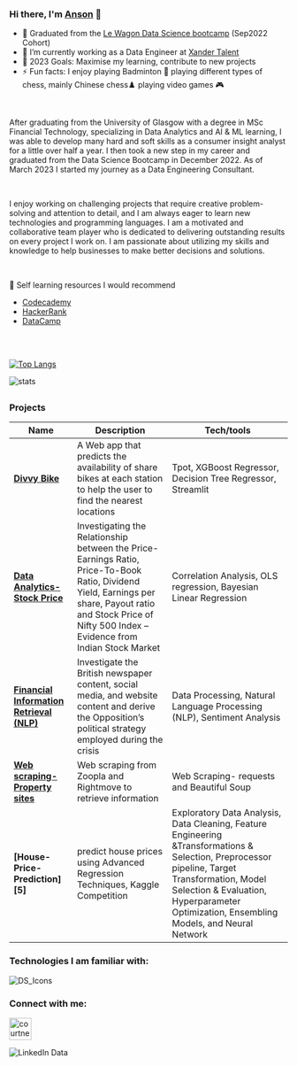 ### Hi there, I'm [Anson](https://www.notion.so/Hon-Fai-Chow-Anson-b883669e0a0f4a79b84021ac6a880341) 👋

- 🌱  Graduated from the [Le Wagon Data Science bootcamp](https://www.lewagon.com/data-science-course) (Sep2022 Cohort)
- 🔭  I’m currently working as a Data Engineer at [Xander Talent](https://www.xandertalent.com/)
- 🥅  2023 Goals: Maximise my learning, contribute to new projects
- ⚡  Fun facts: I enjoy playing Badminton 🏸 playing different types of chess, mainly Chinese chess♟️ playing video games 🎮

<br/>

After graduating from the University of Glasgow with a degree in MSc Financial Technology, specializing in Data Analytics and AI & ML learning, I was able to develop many hard and soft skills as a consumer insight analyst for a little over half a year. I then took a new step in my career and graduated from the Data Science Bootcamp in December 2022. As of March 2023 I started my journey as a Data Engineering Consultant.

<br/>

I enjoy working on challenging projects that require creative problem-solving and attention to detail, and I am always eager to learn new technologies and programming languages. I am a motivated and collaborative team player who is dedicated to delivering outstanding results on every project I work on. I am passionate about utilizing my skills and knowledge to help businesses to make better decisions and solutions.

<br/>

💬 Self learning resources I would recommend 
- [Codecademy](https://www.codecademy.com)
- [HackerRank](https://www.hackerrank.com/dashboard)
- [DataCamp](https://www.datacamp.com/)

##
<br/>

[![Top Langs](https://github-readme-stats.vercel.app/api/top-langs/?username=ansonchf&layout=compact)](https://github.com/anuraghazra/github-readme-stats)


![stats](https://github-readme-stats.vercel.app/api?username=ansonchf&show_icons=true&&count_private=true&include_all_commits=true)

##
### <a name="projects">Projects</a>

| Name                         | Description              | Tech/tools          
| -----------------------------| ------------------------ | ----------------------      
| **[Divvy Bike][1]**                            | A Web app that predicts the availability of share bikes at each station to help the user to find the nearest locations   | Tpot, XGBoost Regressor, Decision Tree Regressor, Streamlit
| **[Data Analytics- Stock Price][2]**           | Investigating the Relationship between the Price-Earnings Ratio, Price-To-Book Ratio, Dividend Yield, Earnings per share, Payout ratio and Stock Price of Nifty 500 Index – Evidence from Indian Stock Market      | Correlation Analysis, OLS regression, Bayesian Linear Regression
| **[Financial Information Retrieval (NLP)][3]** | Investigate the British newspaper content, social media, and website content and derive the Opposition’s political strategy employed during the crisis |  Data Processing, Natural Language Processing (NLP), Sentiment Analysis
| **[Web scraping- Property sites][4]**          | Web scraping from Zoopla and Rightmove to retrieve information  |   Web Scraping- requests and Beautiful Soup
| **[House-Price-Prediction][5]**          | predict house prices using Advanced Regression Techniques, Kaggle Competition  |   Exploratory Data Analysis, Data Cleaning, Feature Engineering &Transformations & Selection, Preprocessor pipeline, Target Transformation, Model Selection & Evaluation, Hyperparameter Optimization, Ensembling Models, and Neural Network

[1]:https://github.com/ansonchf/DIVVY_BIKE
[2]:https://github.com/ansonchf/Data-Analytics-Stock-Price
[3]:https://github.com/ansonchf/Information-Retrieval-Natural-Language-Processing-NLP-
[4]:https://github.com/ansonchf/Webcrawler_property

### Technologies I am familiar with:
![DS_Icons](https://user-images.githubusercontent.com/76811877/233395516-f93ef389-dd2f-4b69-ba89-cd2ec6ece8e2.png)


### Connect with me:

<a href="https://uk.linkedin.com/in/hon-fai-chow-10000918b" target="blank"><img align="center" src="https://cdn.jsdelivr.net/gh/devicons/devicon/icons/linkedin/linkedin-original.svg" alt="courtney-stow-178b8696" height="40" width="40" /></a>

![LinkedIn Data](https://user-images.githubusercontent.com/76811877/233396909-809f5580-0bf7-4072-8bb3-7d1633e5fe14.png)

